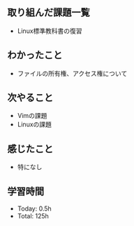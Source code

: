 ## 取り組んだ課題一覧
- Linux標準教科書の復習
## わかったこと
- ファイルの所有権、アクセス権について
## 次やること
- Vimの課題
- Linuxの課題
## 感じたこと
- 特になし
## 学習時間
- Today: 0.5h
- Total: 125h

<!--```toggl
LIST
FROM 2024-03-15 TO 2024-03-15
INCLUDE PROJECTS "HappinessChain", "Self-Study"
```-->
<!--```toggl
SUMMARY
FROM 2024-01-01 TO 2024-03-15
INCLUDE PROJECTS "HappinessChain", "Self-Study"
```-->
